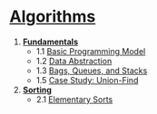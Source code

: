 # [Algorithms](https://algs4.cs.princeton.edu/home/)

1. [**Fundamentals**](src/main/java/1%20Fundamentals)
   - 1.1 [Basic Programming Model](src/main/java/1%20Fundamentals/1.1%20Basic%20Programming%20Model)
   - 1.2 [Data Abstraction](src/main/java/1%20Fundamentals/1.2%20Data%20Abstraction%20)
   - 1.3 [Bags, Queues, and Stacks](src/main/java/1%20Fundamentals/1.3%20Bags,%20Queues,%20and%20Stacks)
   - 1.5 [Case Study: Union-Find](src/main/java/1%20Fundamentals/1.5%20Union-Find)
2. [**Sorting**](src/main/java/2%20Sorting)
   - 2.1 [Elementary Sorts](src/main/java/2%20Sorting/2.1%20Elementary%20Sorts)

